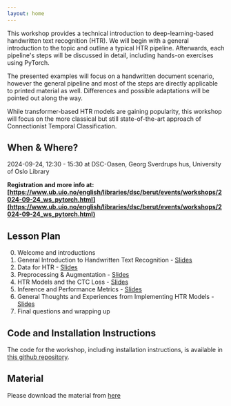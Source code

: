 ```yaml
---
layout: home
---
```



This workshop provides a technical introduction to deep-learning-based handwritten text recognition (HTR). We will begin with a general introduction to the topic and outline a typical HTR pipeline. Afterwards, each pipeline's steps will be discussed in detail, including hands-on exercises using PyTorch.

The presented examples will focus on a handwritten document scenario, however the general pipeline and most of the steps are directly applicable to printed material as well. Differences and possible adaptations will be pointed out along the way.

While transformer-based HTR models are gaining popularity, this workshop will focus on the more classical but still state-of-the-art approach of Connectionist Temporal Classification. 



## When & Where? 

2024-09-24, 12:30 - 15:30 at DSC-Oasen, Georg Sverdrups hus, University of Oslo Library

**Registration and more info at: [https://www.ub.uio.no/english/libraries/dsc/berut/events/workshops/2024-09-24_ws_pytorch.html](https://www.ub.uio.no/english/libraries/dsc/berut/events/workshops/2024-09-24_ws_pytorch.html)**


## Lesson Plan

0. Welcome and introductions
1. General Introduction to Handwritten Text Recognition - [Slides](https://raphaelaheil.github.io/2024-09-24-uio-htr/slides/01.pdf)
2. Data for HTR - [Slides](https://raphaelaheil.github.io/2024-09-24-uio-htr/slides/02.pdf)
3. Preprocessing & Augmentation - [Slides](https://raphaelaheil.github.io/2024-09-24-uio-htr/slides/03.pdf)
4. HTR Models and the CTC Loss - [Slides](https://raphaelaheil.github.io/2024-09-24-uio-htr/slides/04.pdf)
5. Inference and Performance Metrics - [Slides](https://raphaelaheil.github.io/2024-09-24-uio-htr/slides/05.pdf)
6. General Thoughts and Experiences from Implementing HTR Models - [Slides](https://raphaelaheil.github.io/2024-09-24-uio-htr/slides/06.pdf)
7. Final questions and wrapping up


## Code and Installation Instructions
The code for the workshop, including installation instructions, is available in [this github repository](https://github.com/RaphaelaHeil/uio_2024_htr_material).


## Material
Please download the material from [here](https://drive.google.com/file/d/1ON5poB8oVBdqPd8dKTFoOne26G7tt49V/view?usp=sharing)